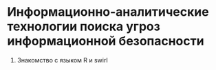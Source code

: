 
# Информационно-аналитические технологии поиска угроз информационной безопасности
1. Знакомство с языком R и swirl
